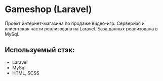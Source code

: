 # Gameshop (Laravel)
Проект интернет-магазина по продаже видео-игр. Серверная и клиентская части реализована на Laravel. База данных реализована в MySql.

## Используемый стэк:
- Laravel
- MySql
- HTML, SCSS
